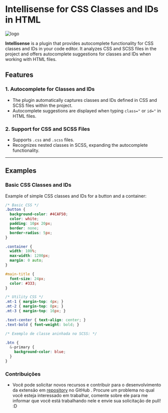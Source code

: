 # Intellisense for CSS Classes and IDs in HTML

![logo](https://i.ibb.co/xSmW5qv/logo-css-intellisense.png)

**Intellisense** is a plugin that provides autocomplete functionality for CSS classes and IDs in your code editor. It analyzes CSS and SCSS files in the project and offers autocomplete suggestions for classes and IDs when working with HTML files.

## Features

### 1. Autocomplete for Classes and IDs
- The plugin automatically captures classes and IDs defined in CSS and SCSS files within the project.
- Autocomplete suggestions are displayed when typing `class="` or `id="` in HTML files.

### 2. Support for CSS and SCSS Files
- Supports `.css` and `.scss` files.
- Recognizes nested classes in SCSS, expanding the autocomplete functionality.

---

## Examples

### Basic CSS Classes and IDs
Example of simple CSS classes and IDs for a button and a container:

```css
/* Basic CSS */
.button {
  background-color: #4CAF50;
  color: white;
  padding: 10px 20px;
  border: none;
  border-radius: 5px;
}

.container {
  width: 100%;
  max-width: 1200px;
  margin: 0 auto;
}

#main-title {
  font-size: 24px;
  color: #333;
}

/* Utility CSS */
.mt-1 { margin-top: 4px; }
.mt-2 { margin-top: 8px; }
.mt-3 { margin-top: 16px; }

.text-center { text-align: center; }
.text-bold { font-weight: bold; }

/* Exemplo de classe aninhada no SCSS: */

.btn {
  &-primary {
    background-color: blue;
  }
}

```

### Contribuições
- Você pode solicitar novos recursos e contribuir para o desenvolvimento da extensão em [repository]("https://github.com/ronilson-users/css-intellisense.git") no GitHub . Procure um problema no qual você esteja interessado em trabalhar, comente sobre ele para me informar que você está trabalhando nele e envie sua solicitação de pull! :D

